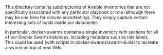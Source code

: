 This directory contains subdirectories of Ansible inventories that are
not specifically associated with any particular playbook or role
(although there may be one here for convenience/testing). They simply
capture certain interesting sets of hosts inside our datacenter.

In particular, docker-swarms contains a single inventory with sections
for all of our Docker Swarm instances, including metadata such as role
labels. This could be used (with scripts in docker-swarms/swarm-build)
to recreate a swarm on top of new VMs.
